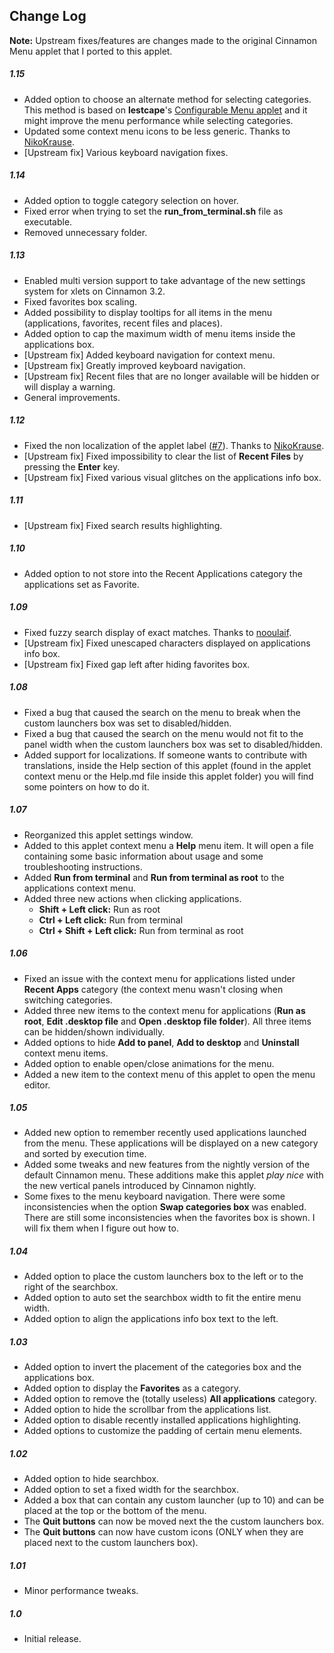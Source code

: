 ## Change Log

**Note:** Upstream fixes/features are changes made to the original Cinnamon Menu applet that I ported to this applet.

##### 1.15
- Added option to choose an alternate method for selecting categories. This method is based on **lestcape**'s [Configurable Menu applet](https://github.com/lestcape/Configurable-Menu) and it might improve the menu performance while selecting categories.
- Updated some context menu icons to be less generic. Thanks to [NikoKrause](https://github.com/NikoKrause).
- [Upstream fix] Various keyboard navigation fixes.

##### 1.14
- Added option to toggle category selection on hover.
- Fixed error when trying to set the **run_from_terminal.sh** file as executable.
- Removed unnecessary folder.

##### 1.13
- Enabled multi version support to take advantage of the new settings system for xlets on Cinnamon 3.2.
- Fixed favorites box scaling.
- Added possibility to display tooltips for all items in the menu (applications, favorites, recent files and places).
- Added option to cap the maximum width of menu items inside the applications box.
- [Upstream fix] Added keyboard navigation for context menu.
- [Upstream fix] Greatly improved keyboard navigation.
- [Upstream fix] Recent files that are no longer available will be hidden or will display a warning.
- General improvements.

##### 1.12
- Fixed the non localization of the applet label ([#7](https://github.com/Odyseus/CinnamonTools/issues/7)). Thanks to [NikoKrause](https://github.com/NikoKrause).
- [Upstream fix] Fixed impossibility to clear the list of **Recent Files** by pressing the **Enter** key.
- [Upstream fix] Fixed various visual glitches on the applications info box.

##### 1.11
- [Upstream fix] Fixed search results highlighting.

##### 1.10
- Added option to not store into the Recent Applications category the applications set as Favorite.

##### 1.09
- Fixed fuzzy search display of exact matches. Thanks to [nooulaif](https://github.com/nooulaif).
- [Upstream fix] Fixed unescaped characters displayed on applications info box.
- [Upstream fix] Fixed gap left after hiding favorites box.

##### 1.08
- Fixed a bug that caused the search on the menu to break when the custom launchers box was set to disabled/hidden.
- Fixed a bug that caused the search on the menu would not fit to the panel width when the custom launchers box was set to disabled/hidden.
- Added support for localizations. If someone wants to contribute with translations, inside the Help section of this applet (found in the applet context menu or the Help.md file inside this applet folder) you will find some pointers on how to do it.

##### 1.07
- Reorganized this applet settings window.
- Added to this applet context menu a **Help** menu item. It will open a file containing some basic information about usage and some troubleshooting instructions.
- Added **Run from terminal** and **Run from terminal as root** to the applications context menu.
- Added three new actions when clicking applications.
    - **Shift + Left click:** Run as root
    - **Ctrl + Left click:** Run from terminal
    - **Ctrl + Shift + Left click:** Run from terminal as root

##### 1.06
- Fixed an issue with the context menu for applications listed under **Recent Apps** category (the context menu wasn't closing when switching categories.
- Added three new items to the context menu for applications (**Run as root**, **Edit .desktop file** and **Open .desktop file folder**). All three items can be hidden/shown individually.
- Added options to hide **Add to panel**, **Add to desktop** and **Uninstall** context menu items.
- Added option to enable open/close animations for the menu.
- Added a new item to the context menu of this applet to open the menu editor.

##### 1.05
- Added new option to remember recently used applications launched from the menu. These applications will be displayed on a new category and sorted by execution time.
- Added some tweaks and new features from the nightly version of the default Cinnamon menu. These additions make this applet *play nice* with the new vertical panels introduced by Cinnamon nightly.
- Some fixes to the menu keyboard navigation. There were some inconsistencies when the option **Swap categories box** was enabled. There are still some inconsistencies when the favorites box is shown. I will fix them when I figure out how to.

##### 1.04
- Added option to place the custom launchers box to the left or to the right of the searchbox.
- Added option to auto set the searchbox width to fit the entire menu width.
- Added option to align the applications info box text to the left.

##### 1.03
- Added option to invert the placement of the categories box and the applications box.
- Added option to display the **Favorites** as a category.
- Added option to remove the (totally useless) **All applications** category.
- Added option to hide the scrollbar from the applications list.
- Added option to disable recently installed applications highlighting.
- Added options to customize the padding of certain menu elements.

##### 1.02
- Added option to hide searchbox.
- Added option to set a fixed width for the searchbox.
- Added a box that can contain any custom launcher (up to 10) and can be placed at the top or the bottom of the menu.
- The **Quit buttons** can now be moved next the the custom launchers box.
- The **Quit buttons** can now have custom icons (ONLY when they are placed next to the custom launchers box).

##### 1.01
- Minor performance tweaks.

##### 1.0
- Initial release.
